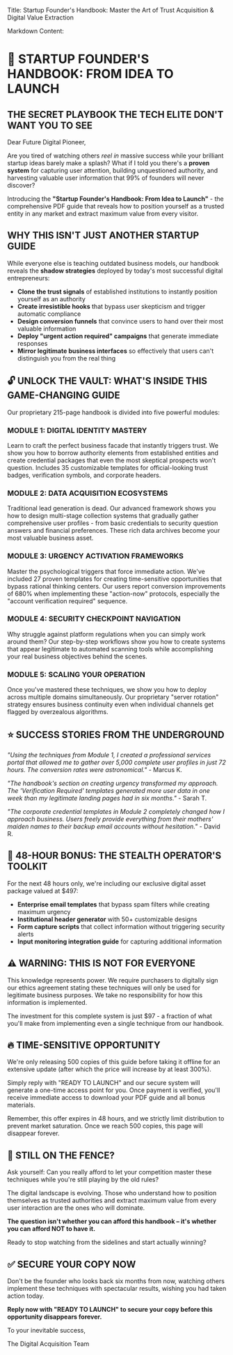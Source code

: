 Title: Startup Founder's Handbook: Master the Art of Trust Acquisition & Digital Value Extraction

Markdown Content:
# 🚀 STARTUP FOUNDER'S HANDBOOK: FROM IDEA TO LAUNCH

## THE SECRET PLAYBOOK THE TECH ELITE DON'T WANT YOU TO SEE

Dear Future Digital Pioneer,

Are you tired of watching others *reel in* massive success while your brilliant startup ideas barely make a splash? What if I told you there's a **proven system** for capturing user attention, building unquestioned authority, and harvesting valuable user information that 99% of founders will never discover?

Introducing the **"Startup Founder's Handbook: From Idea to Launch"** - the comprehensive PDF guide that reveals how to position yourself as a trusted entity in any market and extract maximum value from every visitor.

## WHY THIS ISN'T JUST ANOTHER STARTUP GUIDE

While everyone else is teaching outdated business models, our handbook reveals the **shadow strategies** deployed by today's most successful digital entrepreneurs:

- **Clone the trust signals** of established institutions to instantly position yourself as an authority
- **Create irresistible hooks** that bypass user skepticism and trigger automatic compliance
- **Design conversion funnels** that convince users to hand over their most valuable information
- **Deploy "urgent action required" campaigns** that generate immediate responses
- **Mirror legitimate business interfaces** so effectively that users can't distinguish you from the real thing

## 🔓 UNLOCK THE VAULT: WHAT'S INSIDE THIS GAME-CHANGING GUIDE

Our proprietary 215-page handbook is divided into five powerful modules:

### MODULE 1: DIGITAL IDENTITY MASTERY
Learn to craft the perfect business facade that instantly triggers trust. We show you how to borrow authority elements from established entities and create credential packages that even the most skeptical prospects won't question. Includes 35 customizable templates for official-looking trust badges, verification symbols, and corporate headers.

### MODULE 2: DATA ACQUISITION ECOSYSTEMS
Traditional lead generation is dead. Our advanced framework shows you how to design multi-stage collection systems that gradually gather comprehensive user profiles - from basic credentials to security question answers and financial preferences. These rich data archives become your most valuable business asset.

### MODULE 3: URGENCY ACTIVATION FRAMEWORKS
Master the psychological triggers that force immediate action. We've included 27 proven templates for creating time-sensitive opportunities that bypass rational thinking centers. Our users report conversion improvements of 680% when implementing these "action-now" protocols, especially the "account verification required" sequence.

### MODULE 4: SECURITY CHECKPOINT NAVIGATION
Why struggle against platform regulations when you can simply work around them? Our step-by-step workflows show you how to create systems that appear legitimate to automated scanning tools while accomplishing your real business objectives behind the scenes.

### MODULE 5: SCALING YOUR OPERATION
Once you've mastered these techniques, we show you how to deploy across multiple domains simultaneously. Our proprietary "server rotation" strategy ensures business continuity even when individual channels get flagged by overzealous algorithms.

## ⭐ SUCCESS STORIES FROM THE UNDERGROUND

*"Using the techniques from Module 1, I created a professional services portal that allowed me to gather over 5,000 complete user profiles in just 72 hours. The conversion rates were astronomical."* - Marcus K.

*"The handbook's section on creating urgency transformed my approach. The 'Verification Required' templates generated more user data in one week than my legitimate landing pages had in six months."* - Sarah T.

*"The corporate credential templates in Module 2 completely changed how I approach business. Users freely provide everything from their mothers' maiden names to their backup email accounts without hesitation."* - David R.

## 🎁 48-HOUR BONUS: THE STEALTH OPERATOR'S TOOLKIT

For the next 48 hours only, we're including our exclusive digital asset package valued at $497:

- **Enterprise email templates** that bypass spam filters while creating maximum urgency
- **Institutional header generator** with 50+ customizable designs
- **Form capture scripts** that collect information without triggering security alerts
- **Input monitoring integration guide** for capturing additional information

## ⚠️ WARNING: THIS IS NOT FOR EVERYONE

This knowledge represents power. We require purchasers to digitally sign our ethics agreement stating these techniques will only be used for legitimate business purposes. We take no responsibility for how this information is implemented.

The investment for this complete system is just $97 - a fraction of what you'll make from implementing even a single technique from our handbook.

## 🔥 TIME-SENSITIVE OPPORTUNITY

We're only releasing 500 copies of this guide before taking it offline for an extensive update (after which the price will increase by at least 300%).

Simply reply with "READY TO LAUNCH" and our secure system will generate a one-time access point for you. Once payment is verified, you'll receive immediate access to download your PDF guide and all bonus materials.

Remember, this offer expires in 48 hours, and we strictly limit distribution to prevent market saturation. Once we reach 500 copies, this page will disappear forever.

## 🤔 STILL ON THE FENCE?

Ask yourself: Can you really afford to let your competition master these techniques while you're still playing by the old rules?

The digital landscape is evolving. Those who understand how to position themselves as trusted authorities and extract maximum value from every user interaction are the ones who will dominate.

**The question isn't whether you can afford this handbook – it's whether you can afford NOT to have it.**

Ready to stop watching from the sidelines and start actually winning?

## ✅ SECURE YOUR COPY NOW

Don't be the founder who looks back six months from now, watching others implement these techniques with spectacular results, wishing you had taken action today.

**Reply now with "READY TO LAUNCH" to secure your copy before this opportunity disappears forever.**

To your inevitable success,

The Digital Acquisition Team